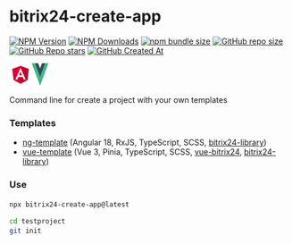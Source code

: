 # bitrix24-create-app
[![NPM Version](https://img.shields.io/npm/v/bitrix24-create-app?style=flat&logo=npm&label=version&color=cb3837)](https://www.npmjs.com/package/bitrix24-create-app)
[![NPM Downloads](https://img.shields.io/npm/dw/bitrix24-create-app?style=flat&logo=npm&color=cb3837)](https://www.npmjs.com/package/bitrix24-create-app)
[![npm bundle size](https://img.shields.io/bundlephobia/min/bitrix24-create-app?style=flat&logo=npm&color=cb3837)](https://www.npmjs.com/package/bitrix24-create-app)
[![GitHub repo size](https://img.shields.io/github/repo-size/vdistortion/bitrix24-create-app?style=flat&logo=github)](https://github.com/vdistortion/bitrix24-create-app)
[![GitHub Repo stars](https://img.shields.io/github/stars/vdistortion/bitrix24-create-app?style=flat&logo=github)](https://github.com/vdistortion/bitrix24-create-app)
[![GitHub Created At](https://img.shields.io/github/created-at/vdistortion/bitrix24-create-app?style=flat&logo=github)](https://github.com/vdistortion/bitrix24-create-app)

<img src="docs/public/angular.svg" alt="angular" width="40" height="40"/><img src="docs/public/vue.svg" alt="vue" width="30" height="40"/>

Command line for create a project with your own templates

### Templates

* [ng-template](https://github.com/vdistortion/bitrix24-create-app/tree/master/templates/ng-template#readme) (Angular 18, RxJS, TypeScript, SCSS, [bitrix24-library](https://www.npmjs.com/package/bitrix24-library))
* [vue-template](https://github.com/vdistortion/bitrix24-create-app/tree/master/templates/vue-template#readme) (Vue 3, Pinia, TypeScript, SCSS, [vue-bitrix24](https://www.npmjs.com/package/vue-bitrix24), [bitrix24-library](https://www.npmjs.com/package/bitrix24-library))

### Use

```sh
npx bitrix24-create-app@latest
```
```sh
cd testproject
git init
```
